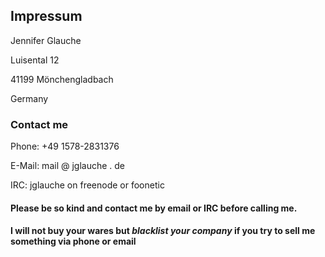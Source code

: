 ## Impressum

Jennifer Glauche

Luisental 12

41199 Mönchengladbach

Germany


### Contact me

Phone: +49 1578-2831376

E-Mail: mail @ jglauche . de

IRC: jglauche on freenode or foonetic


#### Please be so kind and contact me by email or IRC before calling me. 
#### I will not buy your wares but *blacklist your company* if you try to sell me something via phone or email


